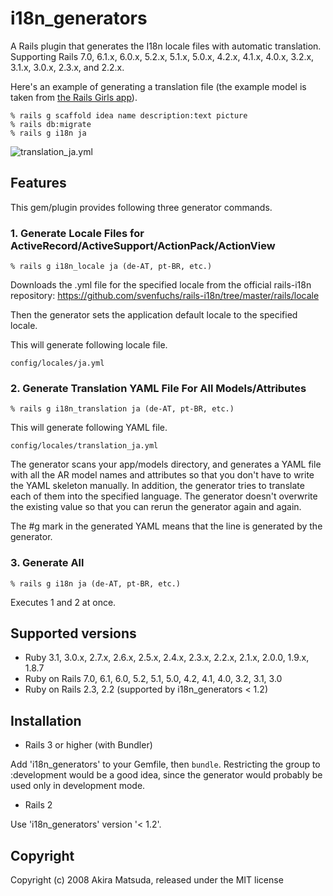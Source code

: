 # i18n_generators

A Rails plugin that generates the I18n locale files with automatic
translation. Supporting Rails 7.0, 6.1.x, 6.0.x, 5.2.x, 5.1.x, 5.0.x, 4.2.x, 4.1.x, 4.0.x, 3.2.x, 3.1.x, 3.0.x,
2.3.x, and 2.2.x.

Here's an example of generating a translation file (the example model is taken
from [the Rails Girls app](http://guides.railsgirls.com/app/#create-idea-scaffold)).

    % rails g scaffold idea name description:text picture
    % rails db:migrate
    % rails g i18n ja

![translation_ja.yml](https://raw.githubusercontent.com/amatsuda/i18n_generators/414e923ae1a6450f0005b486376d084a88938a9e/assets/i18n_ja_example.png)

## Features

This gem/plugin provides following three generator commands.

### 1. Generate Locale Files for ActiveRecord/ActiveSupport/ActionPack/ActionView

    % rails g i18n_locale ja (de-AT, pt-BR, etc.)

Downloads the .yml file for the specified locale from the official rails-i18n
repository:
    https://github.com/svenfuchs/rails-i18n/tree/master/rails/locale

Then the generator sets the application default locale to the specified
locale.

This will generate following locale file.

    config/locales/ja.yml

### 2. Generate Translation YAML File For All Models/Attributes

    % rails g i18n_translation ja (de-AT, pt-BR, etc.)

This will generate following YAML file.

    config/locales/translation_ja.yml

The generator scans your app/models directory, and generates a YAML file with
all the AR model names and attributes so that you don't have to write the YAML
skeleton manually. In addition, the generator tries to translate each of them
into the specified language. The generator doesn't overwrite the existing
value so that you can rerun the generator again and again.

The #g mark in the generated YAML means that the line is generated by the
generator.

### 3. Generate All

    % rails g i18n ja (de-AT, pt-BR, etc.)

Executes 1 and 2 at once.


## Supported versions

*   Ruby 3.1, 3.0.x, 2.7.x, 2.6.x, 2.5.x, 2.4.x, 2.3.x, 2.2.x, 2.1.x, 2.0.0, 1.9.x, 1.8.7
*   Ruby on Rails 7.0, 6.1, 6.0, 5.2, 5.1, 5.0, 4.2, 4.1, 4.0, 3.2, 3.1, 3.0
*   Ruby on Rails 2.3, 2.2 (supported by i18n_generators < 1.2)


## Installation

*   Rails 3 or higher (with Bundler)


Add 'i18n_generators' to your Gemfile, then `bundle`. Restricting the group to
:development would be a good idea, since the generator would probably be used
only in development mode.

*   Rails 2


Use 'i18n_generators' version '< 1.2'.


## Copyright

Copyright (c) 2008 Akira Matsuda, released under the MIT license
